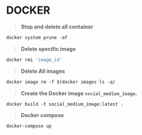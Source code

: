 # DOCKER

> **Stop and delete all container**
```dockerfile
docker system prune -af
```

> **Delete specific image**
```dockerfile
docker rmi 'image_id'
```

> **Delete All images**
```dockerfile
docker image rm -f $(docker images ls -q)
```

> **Create the Docker image `social_medium_image`.**
```dockerfile
docker build -t social_medium_image:latest .
```

> **Docker compose**

```dockerfile
docker-compose up
```
